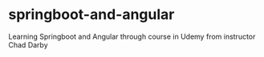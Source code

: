 # springboot-and-angular
Learning Springboot and Angular through course in Udemy 
from instructor Chad Darby
